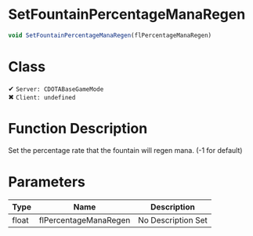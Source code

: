 # SetFountainPercentageManaRegen
```js
void SetFountainPercentageManaRegen(flPercentageManaRegen)
```
# Class
✔ `Server: CDOTABaseGameMode`  
✖ `Client: undefined`  

# Function Description
Set the percentage rate that the fountain will regen mana. (-1 for default)
# Parameters
Type|Name|Description
--|--|--
float|flPercentageManaRegen|No Description Set
